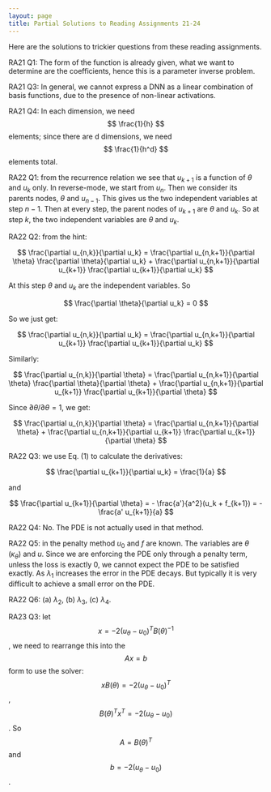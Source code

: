 ```yaml
---
layout: page
title: Partial Solutions to Reading Assignments 21-24
---
```


Here are the solutions to trickier questions from these reading assignments.

RA21 Q1: The form of the function is already given, what we want to determine are the coefficients, hence this is a parameter inverse problem.

RA21 Q3: In general, we cannot express a DNN as a linear combination of basis functions, due to the presence of non-linear activations.

RA21 Q4: In each dimension, we need $$ \frac{1}{h} $$ elements; since there are d dimensions, we need $$ \frac{1}{h^d} $$ elements total.

RA22 Q1: from the recurrence relation we see that $u_{k+1}$ is a function of $\theta$ and $u_k$ only. In reverse-mode, we start from $u_n$. Then we consider its parents nodes, $\theta$ and $u_{n-1}$. This gives us the two independent variables at step $n-1$. Then at every step, the parent nodes of $u_{k+1}$ are $\theta$ and $u_k$. So at step $k$, the two independent variables are $\theta$ and $u_k$.

RA22 Q2: from the hint:

$$ \frac{\partial u_{n,k}}{\partial u_k} = 
\frac{\partial u_{n,k+1}}{\partial \theta} \frac{\partial \theta}{\partial u_k} + 
\frac{\partial u_{n,k+1}}{\partial u_{k+1}} \frac{\partial u_{k+1}}{\partial u_k} $$

At this step $\theta$ and $u_k$ are the independent variables. So

$$ \frac{\partial \theta}{\partial u_k} = 0 $$

So we just get:

$$ \frac{\partial u_{n,k}}{\partial u_k} = \frac{\partial u_{n,k+1}}{\partial u_{k+1}} \frac{\partial u_{k+1}}{\partial u_k} $$

Similarly:

$$ \frac{\partial u_{n,k}}{\partial \theta} = 
\frac{\partial u_{n,k+1}}{\partial \theta} \frac{\partial \theta}{\partial \theta} + 
\frac{\partial u_{n,k+1}}{\partial u_{k+1}} \frac{\partial u_{k+1}}{\partial \theta} $$

Since $\partial \theta / \partial \theta = 1$, we get:

$$ \frac{\partial u_{n,k}}{\partial \theta} = 
\frac{\partial u_{n,k+1}}{\partial \theta} + 
\frac{\partial u_{n,k+1}}{\partial u_{k+1}} \frac{\partial u_{k+1}}{\partial \theta} $$

RA22 Q3: we use Eq. (1) to calculate the derivatives:

$$ \frac{\partial u_{k+1}}{\partial u_k} = \frac{1}{a} $$

and

$$ \frac{\partial u_{k+1}}{\partial \theta} = - \frac{a'}{a^2}(u_k + f_{k+1})
= - \frac{a' u_{k+1}}{a}
$$

RA22 Q4: No. The PDE is not actually used in that method.

RA22 Q5: in the penalty method $u_0$ and $f$ are known. The variables are $\theta$ ($\kappa_\theta$) and $u$. Since we are enforcing the PDE only through a penalty term, unless the loss is exactly 0, we cannot expect the PDE to be satisfied exactly. As $\lambda_1$ increases the error in the PDE decays. But typically it is very difficult to achieve a small error on the PDE.

RA22 Q6: (a) $\lambda_2$, (b) $\lambda_3$, (c) $\lambda_4$.


RA23 Q3: let $$ x = -2(u_\theta - u_0)^T B(\theta)^{-1} $$, we need to rearrange this into the $$ Ax=b $$ form to use the solver: $$ xB(\theta) = -2(u_\theta - u_0)^T $$, $$ B(\theta)^T x^T = -2(u_\theta - u_0) $$. So $$ A = B(\theta)^T $$ and $$ b = -2(u_\theta - u_0) $$.
